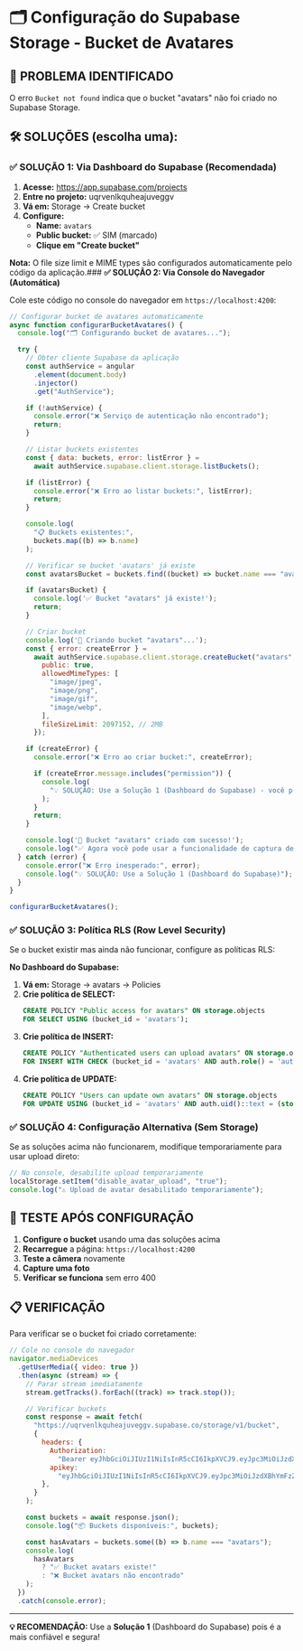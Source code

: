 # 🗂️ Configuração do Supabase Storage - Bucket de Avatares

## 🚨 **PROBLEMA IDENTIFICADO**

O erro `Bucket not found` indica que o bucket "avatars" não foi criado no Supabase Storage.

## 🛠️ **SOLUÇÕES (escolha uma):**

### **✅ SOLUÇÃO 1: Via Dashboard do Supabase (Recomendada)**

1. **Acesse:** https://app.supabase.com/projects
2. **Entre no projeto:** uqrvenlkquheajuveggv
3. **Vá em:** Storage → Create bucket
4. **Configure:**
   - **Name:** `avatars`
   - **Public bucket:** ✅ SIM (marcado)
   - **Clique em "Create bucket"**

**Nota:** O file size limit e MIME types são configurados automaticamente pelo código da aplicação.### **✅ SOLUÇÃO 2: Via Console do Navegador (Automática)**

Cole este código no console do navegador em `https://localhost:4200`:

```javascript
// Configurar bucket de avatares automaticamente
async function configurarBucketAvatares() {
  console.log("🗂️ Configurando bucket de avatares...");

  try {
    // Obter cliente Supabase da aplicação
    const authService = angular
      .element(document.body)
      .injector()
      .get("AuthService");

    if (!authService) {
      console.error("❌ Serviço de autenticação não encontrado");
      return;
    }

    // Listar buckets existentes
    const { data: buckets, error: listError } =
      await authService.supabase.client.storage.listBuckets();

    if (listError) {
      console.error("❌ Erro ao listar buckets:", listError);
      return;
    }

    console.log(
      "📋 Buckets existentes:",
      buckets.map((b) => b.name)
    );

    // Verificar se bucket 'avatars' já existe
    const avatarsBucket = buckets.find((bucket) => bucket.name === "avatars");

    if (avatarsBucket) {
      console.log('✅ Bucket "avatars" já existe!');
      return;
    }

    // Criar bucket
    console.log('🔨 Criando bucket "avatars"...');
    const { error: createError } =
      await authService.supabase.client.storage.createBucket("avatars", {
        public: true,
        allowedMimeTypes: [
          "image/jpeg",
          "image/png",
          "image/gif",
          "image/webp",
        ],
        fileSizeLimit: 2097152, // 2MB
      });

    if (createError) {
      console.error("❌ Erro ao criar bucket:", createError);

      if (createError.message.includes("permission")) {
        console.log(
          "💡 SOLUÇÃO: Use a Solução 1 (Dashboard do Supabase) - você precisa de permissões de admin"
        );
      }
      return;
    }

    console.log('🎉 Bucket "avatars" criado com sucesso!');
    console.log("✅ Agora você pode usar a funcionalidade de captura de foto!");
  } catch (error) {
    console.error("❌ Erro inesperado:", error);
    console.log("💡 SOLUÇÃO: Use a Solução 1 (Dashboard do Supabase)");
  }
}

configurarBucketAvatares();
```

### **✅ SOLUÇÃO 3: Política RLS (Row Level Security)**

Se o bucket existir mas ainda não funcionar, configure as políticas RLS:

**No Dashboard do Supabase:**

1. **Vá em:** Storage → avatars → Policies
2. **Crie política de SELECT:**
   ```sql
   CREATE POLICY "Public access for avatars" ON storage.objects
   FOR SELECT USING (bucket_id = 'avatars');
   ```
3. **Crie política de INSERT:**
   ```sql
   CREATE POLICY "Authenticated users can upload avatars" ON storage.objects
   FOR INSERT WITH CHECK (bucket_id = 'avatars' AND auth.role() = 'authenticated');
   ```
4. **Crie política de UPDATE:**
   ```sql
   CREATE POLICY "Users can update own avatars" ON storage.objects
   FOR UPDATE USING (bucket_id = 'avatars' AND auth.uid()::text = (storage.foldername(name))[1]);
   ```

### **✅ SOLUÇÃO 4: Configuração Alternativa (Sem Storage)**

Se as soluções acima não funcionarem, modifique temporariamente para usar upload direto:

```javascript
// No console, desabilite upload temporariamente
localStorage.setItem("disable_avatar_upload", "true");
console.log("⚠️ Upload de avatar desabilitado temporariamente");
```

## 🎯 **TESTE APÓS CONFIGURAÇÃO**

1. **Configure o bucket** usando uma das soluções acima
2. **Recarregue** a página: `https://localhost:4200`
3. **Teste a câmera** novamente
4. **Capture uma foto**
5. **Verificar se funciona** sem erro 400

## 📋 **VERIFICAÇÃO**

Para verificar se o bucket foi criado corretamente:

```javascript
// Cole no console do navegador
navigator.mediaDevices
  .getUserMedia({ video: true })
  .then(async (stream) => {
    // Parar stream imediatamente
    stream.getTracks().forEach((track) => track.stop());

    // Verificar buckets
    const response = await fetch(
      "https://uqrvenlkquheajuveggv.supabase.co/storage/v1/bucket",
      {
        headers: {
          Authorization:
            "Bearer eyJhbGciOiJIUzI1NiIsInR5cCI6IkpXVCJ9.eyJpc3MiOiJzdXBhYmFzZSIsInJlZiI6InVxcnZlbmxrcXVoZWFqdXZlZ2d2Iiwicm9sZSI6ImFub24iLCJpYXQiOjE3NTcwNzg4NDgsImV4cCI6MjA3MjY1NDg0OH0.ZdgBkvjC5irHh7E9fagqX_Pu797anPfE8jO91iNDRIc",
          apikey:
            "eyJhbGciOiJIUzI1NiIsInR5cCI6IkpXVCJ9.eyJpc3MiOiJzdXBhYmFzZSIsInJlZiI6InVxcnZlbmxrcXVoZWFqdXZlZ2d2Iiwicm9sZSI6ImFub24iLCJpYXQiOjE3NTcwNzg4NDgsImV4cCI6MjA3MjY1NDg0OH0.ZdgBkvjC5irHh7E9fagqX_Pu797anPfE8jO91iNDRIc",
        },
      }
    );

    const buckets = await response.json();
    console.log("📦 Buckets disponíveis:", buckets);

    const hasAvatars = buckets.some((b) => b.name === "avatars");
    console.log(
      hasAvatars
        ? "✅ Bucket avatars existe!"
        : "❌ Bucket avatars não encontrado"
    );
  })
  .catch(console.error);
```

---

**💡 RECOMENDAÇÃO:** Use a **Solução 1** (Dashboard do Supabase) pois é a mais confiável e segura!
